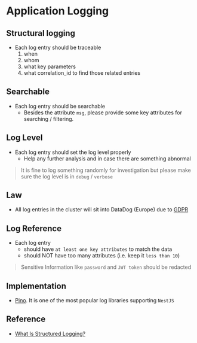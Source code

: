 # Application Logging <!-- omit in toc -->

## Structural logging

- Each log entry should be traceable
  1. when
  2. whom
  3. what key parameters
  4. what correlation_id to find those related entries

## Searchable

- Each log entry should be searchable
  - Besides the attribute `msg`, please provide some key attributes for searching / filtering.

## Log Level

- Each log entry should set the log level properly
  - Help any further analysis and in case there are something abnormal

> It is fine to log something randomly for investigation but please make sure the log level is in `debug` / `verbose`

## Law

- All log entries in the cluster will sit into DataDog (Europe) due to [GDPR](https://www.wired.co.uk/article/what-is-gdpr-uk-eu-legislation-compliance-summary-fines-2018 "https://www.wired.co.uk/article/what-is-gdpr-uk-eu-legislation-compliance-summary-fines-2018")

## Log Reference

- Each log entry
  - should have `at least one key attributes` to match the data
  - should NOT have too many attributes (i.e. keep it `less than 10`)

> Sensitive Information like `password` and `JWT token` should be redacted

## Implementation

- [Pino](https://github.com/pinojs/pino "https://github.com/pinojs/pino"). It is one of the most popular log libraries supporting `NestJS`

## Reference

- [What Is Structured Logging?](https://sematext.com/glossary/structured-logging "https://sematext.com/glossary/structured-logging")

